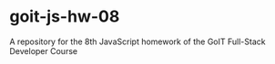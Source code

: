 # goit-js-hw-08
A repository for the 8th JavaScript homework of the GoIT Full-Stack Developer Course
